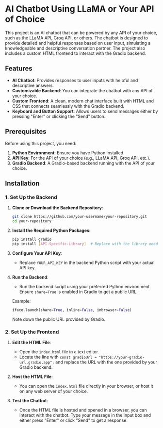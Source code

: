 # AI Chatbot Using LLaMA or Your API of Choice

This project is an AI chatbot that can be powered by any API of your choice, such as the LLaMA API, Groq API, or others. The chatbot is designed to provide detailed and helpful responses based on user input, simulating a knowledgeable and descriptive conversation partner. The project also includes a custom HTML frontend to interact with the Gradio backend.

## Features

- **AI Chatbot**: Provides responses to user inputs with helpful and descriptive answers.
- **Customizable Backend**: You can integrate the chatbot with any API of your choice.
- **Custom Frontend**: A clean, modern chat interface built with HTML and CSS that connects seamlessly with the Gradio backend.
- **Keyboard and Button Support**: Allows users to send messages either by pressing "Enter" or clicking the "Send" button.

## Prerequisites

Before using this project, you need:

1. **Python Environment**: Ensure you have Python installed.
2. **API Key**: For the API of your choice (e.g., LLaMA API, Groq API, etc.).
3. **Gradio Backend**: A Gradio-based backend running with the API of your choice.

## Installation

### 1. Set Up the Backend

1. **Clone or Download the Backend Repository**:
    ```bash
    git clone https://github.com/your-username/your-repository.git
    cd your-repository
    ```

2. **Install the Required Python Packages**:
    ```bash
    pip install gradio
    pip install [API-Specific-Library]  # Replace with the library needed for your chosen API
    ```

3. **Configure Your API Key**:
    - Replace `YOUR_API_KEY` in the backend Python script with your actual API key.

4. **Run the Backend**:
    - Run the backend script using your preferred Python environment. Ensure `share=True` is enabled in Gradio to get a public URL.

    Example:
    ```python
    iface.launch(share=True, inline=False, inbrowser=False)
    ```

    Note down the public URL provided by Gradio.

### 2. Set Up the Frontend

1. **Edit the HTML File**:
    - Open the `index.html` file in a text editor.
    - Locate the line with `const gradioUrl = "https://your-gradio-url.gradio.app";` and replace the URL with the one provided by your Gradio backend.

2. **Host the HTML File**:
    - You can open the `index.html` file directly in your browser, or host it on any web server of your choice.

3. **Test the Chatbot**:
    - Once the HTML file is hosted and opened in a browser, you can interact with the chatbot. Type your message in the input box and either press "Enter" or click "Send" to get a response.

